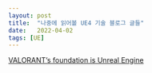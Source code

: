 ```yaml
---
layout: post
title:  "나중에 읽어볼 UE4 기술 블로그 글들"
date:   2022-04-02
tags: [UE]
---
```


[VALORANT’s foundation is Unreal Engine](https://www.unrealengine.com/en-US/tech-blog/valorant-s-foundation-is-unreal-engine)           

